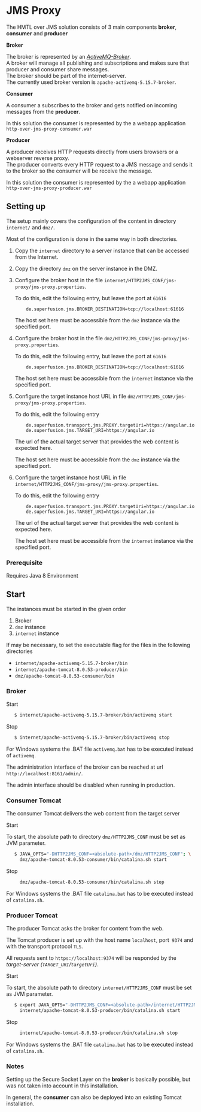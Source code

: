 # JMS Proxy 

The HMTL over JMS solution consists of 3 main components **broker**, **consumer** and **producer**


**Broker**

The broker is represented by an _[ActiveMQ-Broker](https://activemq.apache.org/run-broker)_.  
A broker will manage all publishing and subscriptions and makes sure that producer and consumer share messages.  
The broker should be part of the internet-server.  
The currently used broker version is `apache-activemq-5.15.7-broker`.   

**Consumer**

A consumer a subscribes to the broker and gets notified on incoming messages from the **producer**.    

In this solution the consumer is represented by the a webapp application `http-over-jms-proxy-consumer.war`

**Producer**

A producer receives HTTP requests directly from users browsers or a webserver reverse proxy.   
The producer converts every HTTP request to a JMS message and sends it to the broker so the consumer will be receive the message.  

In this solution the consumer is represented by the a webapp application `http-over-jms-proxy-producer.war` 


## Setting up

The setup mainly covers the configuration of the content in directory `internet/` and `dmz/`.

Most of the configuration is done in the same way in both directories.



1. Copy the `internet` directory to a server instance that can be accessed from the Internet.

2. Copy the directory `dmz` on the server instance in the DMZ.

3. Configure the broker host in the file `internet/HTTP2JMS_CONF/jms-proxy/jms-proxy.properties`.
    
    To do this, edit the following entry, but leave the port at `61616`
    ```properties
        de.superfusion.jms.BROKER_DESTINATION=tcp://localhost:61616
    ```
    The host set here must be accessible from the `dmz` instance via the specified port.
    
4. Configure the broker host in the file `dmz/HTTP2JMS_CONF/jms-proxy/jms-proxy.properties`.
    
    To do this, edit the following entry, but leave the port at `61616`
    ```properties
        de.superfusion.jms.BROKER_DESTINATION=tcp://localhost:61616
    ```
    The host set here must be accessible from the `internet` instance via the specified port.
    
5. Configure the target instance host URL in file `dmz/HTTP2JMS_CONF/jms-proxy/jms-proxy.properties`.

    To do this, edit the following entry
    ```properties
        de.superfusion.transport.jms.PROXY.targetUri=https://angular.io
        de.superfusion.jms.TARGET_URI=https://angular.io
    ```
    The url of the actual target server that provides the web content is expected here.
    
    The host set here must be accessible from the `dmz` instance via the specified port.
    
6. Configure the target instance host URL in file `internet/HTTP2JMS_CONF/jms-proxy/jms-proxy.properties`. 

    To do this, edit the following entry
    ```properties
        de.superfusion.transport.jms.PROXY.targetUri=https://angular.io
        de.superfusion.jms.TARGET_URI=https://angular.io
    ```
    The url of the actual target server that provides the web content is expected here.
    
    The host set here must be accessible from the `internet` instance via the specified port.


### Prerequisite

Requires Java 8 Environment



## Start
 
The instances must be started in the given order

1. Broker
2. `dmz` instance
3. `internet` instance


If may be necessary, to set the executable flag for the files in the following directories

- `internet/apache-activemq-5.15.7-broker/bin`
- `internet/apache-tomcat-8.0.53-producer/bin`
- `dmz/apache-tomcat-8.0.53-consumer/bin`


### Broker


Start 

```bash
   $ internet/apache-activemq-5.15.7-broker/bin/activemq start
```

Stop

```bash
   $ internet/apache-activemq-5.15.7-broker/bin/activemq stop
```

For Windows systems the .BAT file `activemq.bat` has to be executed instead of `activemq`.

The administration interface of the broker can be reached at url `http://localhost:8161/admin/`.

The admin interface should be disabled when running in production.


### Consumer Tomcat

The consumer Tomcat delivers the web content from the target server

Start 

To start, the absolute path to directory `dmz/HTTP2JMS_CONF` must be set as JVM parameter.

```bash
   $ JAVA_OPTS="-DHTTP2JMS_CONF=<absolute-path>/dmz/HTTP2JMS_CONF"; \
     dmz/apache-tomcat-8.0.53-consumer/bin/catalina.sh start
```

Stop

```bash
     dmz/apache-tomcat-8.0.53-consumer/bin/catalina.sh stop
```

For Windows systems the .BAT file `catalina.bat` has to be executed instead of `catalina.sh`.


### Producer Tomcat

The producer Tomcat asks the broker for content from the web.

The Tomcat producer is set up with the host name `localhost`, port` 9374` and with the transport protocol `TLS`.

All requests sent to `https://localhost:9374` will be responded by the _target-server (`TARGET_URI`/`targetUri`)_.

Start 

To start, the absolute path to directory `internet/HTTP2JMS_CONF` must be set as JVM parameter.

```bash
   $ export JAVA_OPTS="-DHTTP2JMS_CONF=<absolute-path>/internet/HTTP2JMS_CONF"; \
     internet/apache-tomcat-8.0.53-producer/bin/catalina.sh start
```

Stop

```bash
     internet/apache-tomcat-8.0.53-producer/bin/catalina.sh stop
```

For Windows systems the .BAT file `catalina.bat` has to be executed instead of `catalina.sh`.


### Notes
 
Setting up the Secure Socket Layer on the **broker** is basically possible, but was not taken into account in this installation.

In general, the **consumer** can also be deployed into an existing Tomcat installation.
